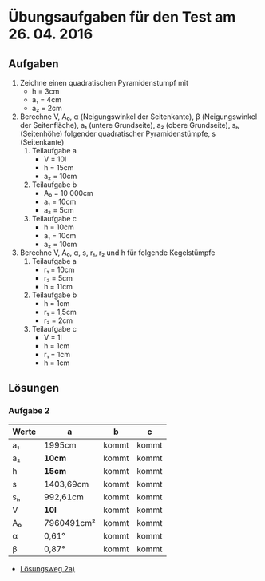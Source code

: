 # Übungsaufgaben für den Test am 26. 04. 2016

## Aufgaben

1. Zeichne einen quadratischen Pyramidenstumpf mit
    - h = 3cm
    - a₁ = 4cm
    - a₂ = 2cm
2. Berechne V, A₀, α (Neigungswinkel der Seitenkante), β (Neigungswinkel der Seitenfläche), a₁ (untere Grundseite), a₂ (obere Grundseite), sₕ (Seitenhöhe) folgender quadratischer Pyramidenstümpfe, s (Seitenkante)
    1. Teilaufgabe a
        - V = 10l
        - h = 15cm
        - a₂ = 10cm
    2. Teilaufgabe b
        - A₀ = 10 000cm
        - a₁ = 10cm
        - a₂ = 5cm
    3. Teilaufgabe c
        - h = 10cm
        - a₁ = 10cm
        - a₂ = 10cm
3. Berechne V, A₀, α, s, r₁, r₂ und h für folgende Kegelstümpfe
    1. Teilaufgabe a
        - r₁ = 10cm
        - r₂ = 5cm
        - h = 11cm
    2. Teilaufgabe b
        - h = 1cm
        - r₁ = 1,5cm
        - r₂ = 2cm
    3. Teilaufgabe c
        - V = 1l
        - h = 1cm
        - r₁ = 1cm
        - h = 1cm


## Lösungen

### Aufgabe 2
| Werte | a | b | c |
| ----- | --- | --- | ---- |
| a₁    | 1995cm | kommt | kommt |
| a₂    | **10cm** | kommt | kommt |
| h | **15cm** | kommt | kommt |
| s | 1403,69cm | kommt | kommt |
| sₕ | 992,61cm | kommt | kommt |
| V | **10l** | kommt | kommt |
| A₀| 7960491cm² | kommt | kommt |
| α | 0,61° | kommt | kommt |
| β | 0,87° | kommt | kommt |

- [Lösungsweg 2a)](https://github.com/haschis/aufzeichnugen/blob/master/mathe/2016-04-26%20-%20Mathe%20-%20Test%C3%BCbungsaufgaben%20Lsg%202a%20%3CBen%3E.pdf)
